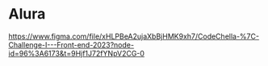 # Alura
https://www.figma.com/file/xHLPBeA2ujaXbBjHMK9xh7/CodeChella-%7C-Challenge-I---Front-end-2023?node-id=96%3A6173&t=9Hjf1J72fYNpV2CG-0
